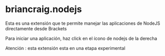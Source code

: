 briancraig.nodejs
===============

Esta es una extensión que te permite manejar las aplicaciones de NodeJS directamente desde Brackets

Para iniciar una aplicación, haz click en el ícono de nodejs de la derecha

Atención :  esta extensión esta en una etapa experimental